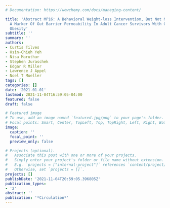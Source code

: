 ```yaml
---
# Documentation: https://wowchemy.com/docs/managing-content/

title: 'Abstract MP16: A Behavioral Weight-loss Intervention, But Not Metformin, Decreases
  A Marker Of Gut Barrier Permeability In Adult Cancer Survivors With Overweight Or
  Obesity'
subtitle: ''
summary: ''
authors:
- Curtis Tilves
- Hsin-Chieh Yeh
- Nisa Maruthur
- Stephen Juraschek
- Edgar R Miller
- Lawrence J Appel
- Noel T Mueller
tags: []
categories: []
date: '2021-01-01'
lastmod: 2021-11-04T16:59:05-04:00
featured: false
draft: false

# Featured image
# To use, add an image named `featured.jpg/png` to your page's folder.
# Focal points: Smart, Center, TopLeft, Top, TopRight, Left, Right, BottomLeft, Bottom, BottomRight.
image:
  caption: ''
  focal_point: ''
  preview_only: false

# Projects (optional).
#   Associate this post with one or more of your projects.
#   Simply enter your project's folder or file name without extension.
#   E.g. `projects = ["internal-project"]` references `content/project/deep-learning/index.md`.
#   Otherwise, set `projects = []`.
projects: []
publishDate: '2021-11-04T20:59:05.396805Z'
publication_types:
- '2'
abstract: ''
publication: '*Circulation*'
---
```

